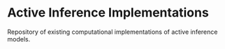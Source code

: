 # Active Inference Implementations
Repository of existing computational implementations of active inference models.
